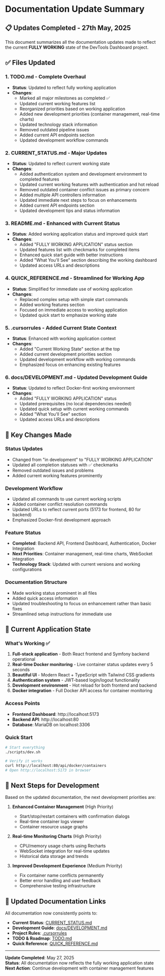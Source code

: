 # Documentation Update Summary

## 📋 **Updates Completed - 27th May, 2025**

This document summarizes all the documentation updates made to reflect the current **FULLY WORKING** state of the DevTools Dashboard project.

## ✅ **Files Updated**

### 1. **TODO.md** - Complete Overhaul
- **Status**: Updated to reflect fully working application
- **Changes**:
  - Marked all major milestones as completed ✅
  - Updated current working features list
  - Reorganized priorities based on working application
  - Added new development priorities (container management, real-time charts)
  - Updated technology stack information
  - Removed outdated pipeline issues
  - Added current API endpoints section
  - Updated development workflow commands

### 2. **CURRENT_STATUS.md** - Major Updates
- **Status**: Updated to reflect current working state
- **Changes**:
  - Added authentication system and development environment to completed features
  - Updated current working features with authentication and hot reload
  - Removed outdated container conflict issues as primary concern
  - Added multiple API controllers information
  - Updated immediate next steps to focus on enhancements
  - Added current API endpoints section
  - Updated development tips and status information

### 3. **README.md** - Enhanced with Current Status
- **Status**: Added working application status and improved quick start
- **Changes**:
  - Added "FULLY WORKING APPLICATION" status section
  - Updated features list with checkmarks for completed items
  - Enhanced quick start guide with better instructions
  - Added "What You'll See" section describing the working dashboard
  - Updated access URLs and descriptions

### 4. **QUICK_REFERENCE.md** - Streamlined for Working App
- **Status**: Simplified for immediate use of working application
- **Changes**:
  - Replaced complex setup with simple start commands
  - Added working features section
  - Focused on immediate access to working application
  - Updated quick start to emphasize working state

### 5. **.cursorrules** - Added Current State Context
- **Status**: Enhanced with working application context
- **Changes**:
  - Added "Current Working State" section at the top
  - Added current development priorities section
  - Updated development workflow with working commands
  - Emphasized focus on enhancing existing features

### 6. **docs/DEVELOPMENT.md** - Updated Development Guide
- **Status**: Updated to reflect Docker-first working environment
- **Changes**:
  - Added "FULLY WORKING APPLICATION" status
  - Updated prerequisites (no local dependencies needed)
  - Updated quick setup with current working commands
  - Added "What You'll See" section
  - Updated access URLs and descriptions

## 🎯 **Key Changes Made**

### **Status Updates**
- Changed from "in development" to "FULLY WORKING APPLICATION"
- Updated all completion statuses with ✅ checkmarks
- Removed outdated issues and problems
- Added current working features prominently

### **Development Workflow**
- Updated all commands to use current working scripts
- Added container conflict resolution commands
- Updated URLs to reflect current ports (5173 for frontend, 80 for backend)
- Emphasized Docker-first development approach

### **Feature Status**
- **Completed**: Backend API, Frontend Dashboard, Authentication, Docker Integration
- **Next Priorities**: Container management, real-time charts, WebSocket integration
- **Technology Stack**: Updated with current versions and working configurations

### **Documentation Structure**
- Made working status prominent in all files
- Added quick access information
- Updated troubleshooting to focus on enhancement rather than basic fixes
- Streamlined setup instructions for immediate use

## 🚀 **Current Application State**

### **What's Working** ✅
1. **Full-stack application** - Both React frontend and Symfony backend operational
2. **Real-time Docker monitoring** - Live container status updates every 5 seconds
3. **Beautiful UI** - Modern React + TypeScript with Tailwind CSS gradients
4. **Authentication system** - JWT-based login/logout functionality
5. **Development environment** - Hot reload for both frontend and backend
6. **Docker integration** - Full Docker API access for container monitoring

### **Access Points**
- **Frontend Dashboard**: http://localhost:5173
- **Backend API**: http://localhost:80
- **Database**: MariaDB on localhost:3306

### **Quick Start**
```bash
# Start everything
./scripts/dev.sh

# Verify it works
curl http://localhost:80/api/docker/containers
# Open http://localhost:5173 in browser
```

## 📝 **Next Steps for Development**

Based on the updated documentation, the next development priorities are:

1. **Enhanced Container Management** (High Priority)
   - Start/stop/restart containers with confirmation dialogs
   - Real-time container logs viewer
   - Container resource usage graphs

2. **Real-time Monitoring Charts** (High Priority)
   - CPU/memory usage charts using Recharts
   - WebSocket integration for real-time updates
   - Historical data storage and trends

3. **Improved Development Experience** (Medium Priority)
   - Fix container name conflicts permanently
   - Better error handling and user feedback
   - Comprehensive testing infrastructure

## 🔗 **Updated Documentation Links**

All documentation now consistently points to:
- **Current Status**: [CURRENT_STATUS.md](CURRENT_STATUS.md)
- **Development Guide**: [docs/DEVELOPMENT.md](docs/DEVELOPMENT.md)
- **Project Rules**: [.cursorrules](.cursorrules)
- **TODO & Roadmap**: [TODO.md](TODO.md)
- **Quick Reference**: [QUICK_REFERENCE.md](QUICK_REFERENCE.md)

---

**Update Completed**: May 27, 2025  
**Status**: All documentation now reflects the fully working application state  
**Next Action**: Continue development with container management features 